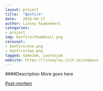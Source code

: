 ```yaml
---
layout: project
title:  "Bonfire"
date:   2016-04-17
author: Linsey Raymaekers
categories:
- project
img: bonfire/thumbnail.png
carousel:
- bonfire/one.png
- bonfire/two.png
tagged: GameJam, Lowrezjam
website: https://linseyray.itch.io/compass
---
```

####Description
More goes here

<a href="http://poeticvideogames.tumblr.com/post/143386350070/three-game-jams-in-three-weeks">Post-mortem</a>
